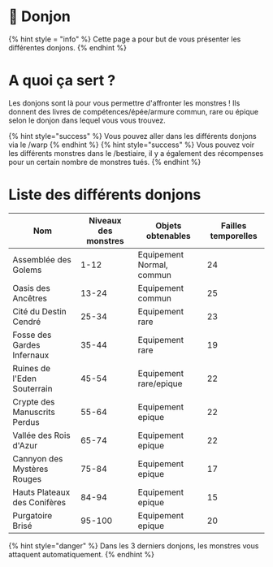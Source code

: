 # 🏰​​ Donjon
{% hint style = "info" %} Cette page a pour but de vous présenter les différentes donjons. {% endhint %}

# A quoi ça sert ?
Les donjons sont là pour vous permettre d'affronter les monstres !
Ils donnent des livres de compétences/épée/armure commun, rare ou épique selon le donjon dans lequel vous vous trouvez.

{% hint style="success" %} Vous pouvez aller dans les différents donjons via le /warp {% endhint %}
{% hint style="success" %} Vous pouvez voir les différents monstres dans le /bestiaire, il y a également des récompenses pour un certain nombre de monstres tués. {% endhint %}

# Liste des différents donjons

| Nom                  | Niveaux des monstres        | Objets obtenables | Failles temporelles |
|----------------------|-----------------------------|--------------|--------------|
| Assemblée des Golems | 1-12|Equipement Normal, commun|24 |
| Oasis des Ancêtres | 13-24|Equipement commun| 25|
| Cité du Destin Cendré| 25-34|Equipement rare|23|
| Fosse des Gardes Infernaux| 35-44|Equipement rare|19|
| Ruines de l'Eden Souterrain | 45-54|Equipement rare/epique| 22|
| Crypte des Manuscrits Perdus| 55-64|Equipement epique|22|
| Vallée des Rois d'Azur| 65-74|Equipement epique|22|
| Cannyon des Mystères Rouges| 75-84|Equipement epique|17|
| Hauts Plateaux des Conifères| 84-94|Equipement epique|15|
| Purgatoire Brisé| 95-100|Equipement epique|20|

{% hint style="danger" %} Dans les 3 derniers donjons, les monstres vous attaquent automatiquement. {% endhint %}
